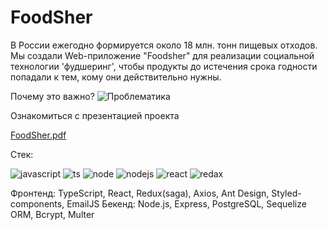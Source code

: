 # FoodSher

В России ежегодно формируется около 18 млн. тонн пищевых отходов. Мы создали Web-приложение "Foodsher" для реализации социальной технологии 'фудшеринг', чтобы продукты до истечения срока годности попадали к тем, кому они действительно нужны.

Почему это важно? 
![Проблематика](https://user-images.githubusercontent.com/116179113/222192466-c7d35659-abfe-4c7b-a307-d11914a72003.jpg)

Ознакомиться с презентацией проекта

[FoodSher.pdf](https://github.com/RomanSergeevich21/FoodSher/files/10863131/FoodSher.pdf)


Стек:

![javascript](https://user-images.githubusercontent.com/116179113/222195811-e05eeaa5-31b8-4046-bb1b-76b6f75adf96.png) ![ts](https://user-images.githubusercontent.com/116179113/222195852-ff1e25d8-85e8-4ac2-a799-cf35b6efe1b4.png)
![node](https://user-images.githubusercontent.com/116179113/222195877-8c712c6a-ae03-4c05-90c3-041acde6f8e7.png)
![nodejs](https://user-images.githubusercontent.com/116179113/222195913-ad4cc213-b4d6-4beb-85c4-788d0b219509.png)
![react](https://user-images.githubusercontent.com/116179113/222195924-57739ff9-2af3-4e70-898e-c3064714ff42.png)
![redax](https://user-images.githubusercontent.com/116179113/222195941-f9d9c9fb-4afa-4825-a2a0-cdc6eb280fa7.png)


Фронтенд: TypeScript, React, Redux(saga), Axios, Ant Design, Styled-components, EmailJS
Бекенд: Node.js, Express, PostgreSQL, Sequelize ORM, Bcrypt, Multer

